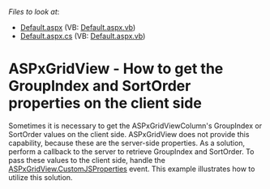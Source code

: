 <!-- default file list -->
*Files to look at*:

* [Default.aspx](./CS/WebSite/Default.aspx) (VB: [Default.aspx.vb](./VB/WebSite/Default.aspx.vb))
* [Default.aspx.cs](./CS/WebSite/Default.aspx.cs) (VB: [Default.aspx.vb](./VB/WebSite/Default.aspx.vb))
<!-- default file list end -->
# ASPxGridView - How to get the GroupIndex and SortOrder properties on the client side


<p>Sometimes it is necessary to get the ASPxGridViewColumn's GroupIndex or SortOrder values on the client side. ASPxGridView does not provide this capability, because these are the server-side properties. As a solution, perform a callback to the server to retrieve GroupIndex and SortOrder. To pass these values to the client side, handle the  <a href="http://documentation.devexpress.com/#AspNet/DevExpressWebASPxGridViewASPxGridView_CustomJSPropertiestopic"><u>ASPxGridView.CustomJSProperties</u></a> event. This example illustrates how to utilize this solution.</p>

<br/>


